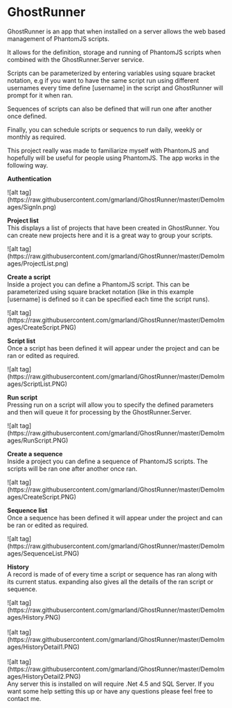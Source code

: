 GhostRunner
===========

GhostRunner is an app that when installed on a server allows the web based management of PhantomJS scripts.

It allows for the definition, storage and running of PhantomJS scripts when combined with the GhostRunner.Server service. 

Scripts can be parameterized by entering variables using square bracket notation, e.g if you want to have the same script run using different usernames every time define [username] in the script and GhostRunner will prompt for it when ran. 

Sequences of scripts can also be defined that will run one after another once defined.

Finally, you can schedule scripts or sequencs to run daily, weekly or monthly as required.

This project really was made to familiarize myself with PhantomJS and hopefully will be useful for people using PhantomJS. The app works in the following way.

<p><b>Authentication</b></p>
![alt tag](https://raw.githubusercontent.com/gmarland/GhostRunner/master/DemoImages/SignIn.png)
<br/>
<p><b>Project list</b><br/>This displays a list of projects that have been created in GhostRunner. You can create new projects here and it is a great way to group your scripts.</p>
![alt tag](https://raw.githubusercontent.com/gmarland/GhostRunner/master/DemoImages/ProjectList.png)
<br/>
<p><b>Create a script</b><br>Inside a project you can define a PhantomJS script. This can be parameterized using square bracket notation (like in this example [username] is defined so it can be specified each time the script runs).</p>
![alt tag](https://raw.githubusercontent.com/gmarland/GhostRunner/master/DemoImages/CreateScript.PNG)
<br/>
<p><b>Script list</b><br>Once a script has been defined it will appear under the project and can be ran or edited as required.</p>
![alt tag](https://raw.githubusercontent.com/gmarland/GhostRunner/master/DemoImages/ScriptList.PNG)
<br/>
<p><b>Run script</b><br>Pressing run on a script will allow you to specify the defined parameters and then will queue it for processing by the GhostRunner.Server.</p>
![alt tag](https://raw.githubusercontent.com/gmarland/GhostRunner/master/DemoImages/RunScript.PNG)
<br/>
<p><b>Create a sequence</b><br>Inside a project you can define a sequence of PhantomJS scripts. The scripts will be ran one after another once ran.</p>
![alt tag](https://raw.githubusercontent.com/gmarland/GhostRunner/master/DemoImages/CreateScript.PNG)
<br/>
<p><b>Sequence list</b><br>Once a sequence has been defined it will appear under the project and can be ran or edited as required.</p>
![alt tag](https://raw.githubusercontent.com/gmarland/GhostRunner/master/DemoImages/SequenceList.PNG)
<br/>
<p><b>History</b><br>A record is made of of every time a script or sequence has ran along with its current status. expanding also gives all the details of the ran script or sequence.</p>
![alt tag](https://raw.githubusercontent.com/gmarland/GhostRunner/master/DemoImages/History.PNG)
<br/>
<br/>
![alt tag](https://raw.githubusercontent.com/gmarland/GhostRunner/master/DemoImages/HistoryDetail1.PNG)
<br/>
<br/>
![alt tag](https://raw.githubusercontent.com/gmarland/GhostRunner/master/DemoImages/HistoryDetail2.PNG)
<br/>
Any server this is installed on will require .Net 4.5 and SQL Server. If you want some help setting this up or have any questions please feel free to contact me.
